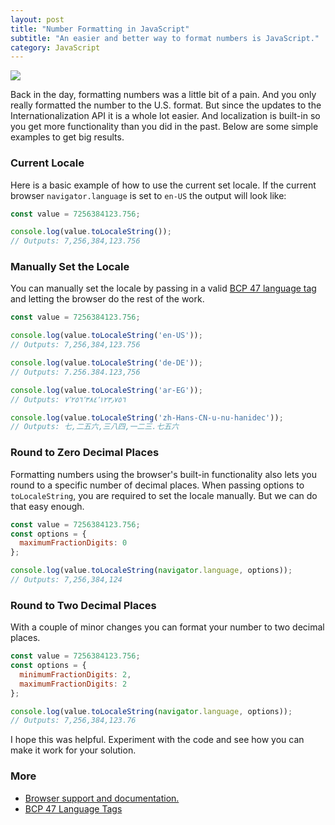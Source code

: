 ```yaml
---
layout: post
title: "Number Formatting in JavaScript"
subtitle: "An easier and better way to format numbers is JavaScript."
category: JavaScript
---
```


![](/images/javascript-1.jpg)

Back in the day, formatting numbers was a little bit of a pain. And you only really formatted the number to the U.S. format. But since the updates to the Internationalization API it is a whole lot easier. And localization is built-in so you get more functionality than you did in the past. Below are some simple examples to get big results.

### Current Locale

Here is a basic example of how to use the current set locale. If the current browser `navigator.language` is set to `en-US` the output will look like:

```javascript
const value = 7256384123.756;

console.log(value.toLocaleString());
// Outputs: 7,256,384,123.756
```

### Manually Set the Locale

You can manually set the locale by passing in a valid [BCP 47 language tag](https://tools.ietf.org/html/rfc5646) and letting the browser do the rest of the work.

```javascript
const value = 7256384123.756;

console.log(value.toLocaleString('en-US'));
// Outputs: 7,256,384,123.756

console.log(value.toLocaleString('de-DE'));
// Outputs: 7.256.384.123,756

console.log(value.toLocaleString('ar-EG'));
// Outputs: ٧٬٢٥٦٬٣٨٤٬١٢٣٫٧٥٦

console.log(value.toLocaleString('zh-Hans-CN-u-nu-hanidec'));
// Outputs: 七,二五六,三八四,一二三.七五六
```

### Round to Zero Decimal Places

Formatting numbers using the browser's built-in functionality also lets you round to a specific number of decimal places. When passing options to `toLocaleString`, you are required to set the locale manually. But we can do that easy enough.

```javascript
const value = 7256384123.756;
const options = {
  maximumFractionDigits: 0
};

console.log(value.toLocaleString(navigator.language, options));
// Outputs: 7,256,384,124
```

### Round to Two Decimal Places

With a couple of minor changes you can format your number to two decimal places.

```javascript
const value = 7256384123.756;
const options = {
  minimumFractionDigits: 2,
  maximumFractionDigits: 2
};

console.log(value.toLocaleString(navigator.language, options));
// Outputs: 7,256,384,123.76
```

I hope this was helpful. Experiment with the code and see how you can make it work for your solution.

### More

- [Browser support and documentation.](https://developer.mozilla.org/en-US/docs/Web/JavaScript/Reference/Global_Objects/Number/toLocaleString)
- [BCP 47 Language Tags](https://tools.ietf.org/html/bcp47)
